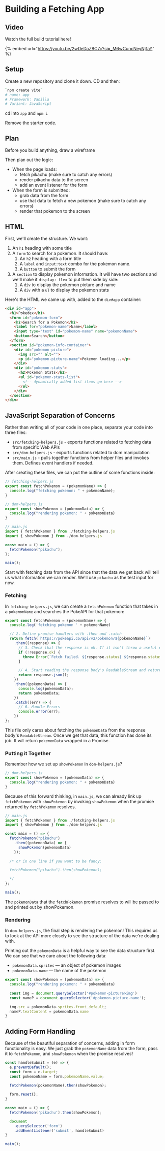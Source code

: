 # Building a Fetching App

## Video

Watch the full build tutorial here!

{% embed url="https://youtu.be/2wDeDaZ8C7c?si=_M6wCuncNeyNj1aY" %}

## Setup

Create a new repository and clone it down. CD and then:

```sh
`npm create vite`
# name: app
# Framework: Vanilla
# Variant: JavaScript
```

cd into `app` and `npm i`

Remove the starter code.

## Plan

Before you build anything, draw a wireframe

Then plan out the logic:

* When the page loads:
  * fetch pikachu (make sure to catch any errors)
  * render pikachu data to the screen
  * add an event listener for the form
* When the form is submitted:
  * grab data from the form
  * use that data to fetch a new pokemon (make sure to catch any errors)
  * render that pokemon to the screen

## HTML

First, we'll create the structure. We want:

1. An `h1` heading with some title
2. A `form` to search for a pokemon. It should have:
   1. An `h2` heading with a form title
   2. A `label` and `input:text` combo for the pokemon name.
   3. A `button` to submit the form
3. A `section` to display pokemon information. It will have two sections and we'll make it `display: flex` to put them side by side:
   1. A `div` to display the pokemon picture and name
   2. A `div` with a `ul` to display the pokemon stats

Here's the HTML we came up with, added to the `div#app` container:

```html
<div id="app">
  <h1>Pokedex</h1>
  <form id="pokemon-form">
    <h2>Search for a Pokemon</h2>
    <label for="pokemon-name">Name</label>
    <input type="text" id="pokemon-name" name="pokemonName">
    <button>Search</button>
  </form>
  <section id="pokemon-info-container">
    <div id="pokemon-picture">
      <img src="" alt="">
      <p id="pokemon-picture-name">Pokemon loading...</p>
    </div>
    <div id="pokemon-stats">
      <h2>Pokemon Stats</h2>
      <ul id="pokemon-stats-list">
        <!-- dynamically added list items go here -->
      </ul>
    </div>
  </section>
</div>
```

## JavaScript Separation of Concerns

Rather than writing all of your code in one place, separate your code into three files:

* `src/fetching-helpers.js` - exports functions related to fetching data from specific Web APIs
* `src/dom-helpers.js` - exports functions related to dom manipulation
* `src/main.js` - pulls together functions from helper files and invokes them. Defines event handlers if needed.

After creating these files, we can put the outline of some functions inside:

```js
// fetching-helpers.js
export const fetchPokemon = (pokemonName) => {
  console.log("fetching pokemon: " + pokemonName);
}

// dom-helpers.js
export const showPokemon = (pokemonData) => {
  console.log("rendering pokemon: " + pokemonData)
}

// main.js
import { fetchPokemon } from ./fetching-helpers.js
import { showPokemon } from ./dom-helpers.js

const main = () => {
  fetchPokemon("pikachu");
};

main();
```

Start with fetching data from the API since that the data we get back will tell us what information we can render. We'll use `pikachu` as the test input for now.

### Fetching

In `fetching-helpers.js`, we can create a `fetchPokemon` function that takes in a `pokemonName` and searches the PokeAPI for that pokemon:

```js
export const fetchPokemon = (pokemonName) => {
  console.log('fetching pokemon ' + pokemonName)

  // 2. Define promise handlers with .then and .catch
  return fetch(`https://pokeapi.co/api/v2/pokemon/${pokemonName}`)
    .then((response) => {
      // 3. Check that the response is ok. If it isn't throw a useful error.
      if (!response.ok) {
        throw Error(`Fetch failed. ${response.status} ${response.statusText}`)
      }

      // 4. Start reading the response body's ReadableStream and return the promise
      return response.json();
    })
    .then((pokemonData) => {
      console.log(pokemonData);
      return pokemonData;
    })
    .catch((err) => {
      // 6. Handle Errors
      console.error(err);
    })
};
```

This file only cares about fetching the `pokemonData` from the response body's `ReadableStream`. Once we get that data, this function has done its job. It will return `pokemonData` wrapped in a Promise.

### Putting it Together

Remember how we set up `showPokemon` in `dom-helpers.js`?

```js
// dom-helpers.js
export const showPokemon = (pokemonData) => {
  console.log("rendering pokemon: " + pokemonData)
}
```

Because of this forward thinking, in `main.js`, we can already link up `fetchPokemon` with `showPokemon` by invoking `showPokemon` when the promise returned by `fetchPokemon` resolves.

```js
// main.js
import { fetchPokemon } from ./fetching-helpers.js
import { showPokemon } from ./dom-helpers.js

const main = () => {
  fetchPokemon("pikachu")
    .then((pokemonData) => {
      showPokemon(pokemonData)
    });
  
  /* or in one line if you want to be fancy:

  fetchPokemon("pikachu").then(showPokemon);

  */
};

main();
```

The `pokemonData` that the `fetchPokemon` promise resolves to will be passed to and printed out by showPokemon.

### Rendering

In `dom-helpers.js`, the final step is rendering the pokemon! This requires us to look at the API more closely to see the structure of the data we're dealing with.

Printing out the `pokemonData` is a helpful way to see the data structure first. We can see that we care about the following data:

* `pokemonData.sprites` — an object of pokemon images
* `pokemonData.name` — the name of the pokemon

```js
export const showPokemon = (pokemonData) => {
  console.log("rendering pokemon: " + pokemonData)
  
  const img = document.querySelector('#pokemon-picture>img')
  const nameP = document.querySelector('#pokemon-picture-name');

  img.src = pokemonData.sprites.front_default;
  nameP.textContent = pokemonData.name
}
```

## Adding Form Handling

Because of the beautiful separation of concerns, adding in form functionality is easy. We just grab the `pokemonName` data from the form, pass it to `fetchPokemon`, and `showPokemon` when the promise resolves!

```js
const handleSubmit = (e) => {
  e.preventDefault();
  const form = e.target;
  const pokemonName = form.pokemonName.value;

  fetchPokemon(pokemonName).then(showPokemon);
  
  form.reset();
}

const main = () => {
  fetchPokemon('pikachu').then(showPokemon);

  document
    .querySelector('form')
    .addEventListener('submit', handleSubmit)
}

main();
```
